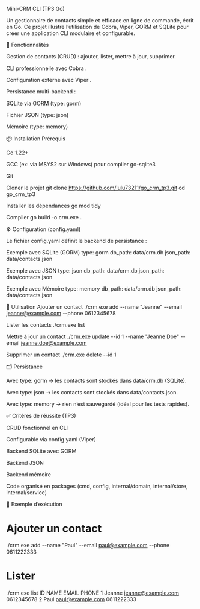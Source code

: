 Mini-CRM CLI (TP3 Go)

Un gestionnaire de contacts simple et efficace en ligne de commande, écrit en Go.
Ce projet illustre l’utilisation de Cobra, Viper, GORM et SQLite pour créer une application CLI modulaire et configurable.

🚀 Fonctionnalités

Gestion de contacts (CRUD) : ajouter, lister, mettre à jour, supprimer.

CLI professionnelle avec Cobra
.

Configuration externe avec Viper
.

Persistance multi-backend :

SQLite via GORM (type: gorm)

Fichier JSON (type: json)

Mémoire (type: memory)

📦 Installation
Prérequis

Go 1.22+

GCC (ex: via MSYS2 sur Windows) pour compiler go-sqlite3

Git

Cloner le projet
git clone https://github.com/lulu73211/go_crm_tp3.git
cd go_crm_tp3

Installer les dépendances
go mod tidy

Compiler
go build -o crm.exe .

⚙️ Configuration (config.yaml)

Le fichier config.yaml définit le backend de persistance :

Exemple avec SQLite (GORM)
type: gorm
db_path: data/crm.db
json_path: data/contacts.json

Exemple avec JSON
type: json
db_path: data/crm.db
json_path: data/contacts.json

Exemple avec Mémoire
type: memory
db_path: data/crm.db
json_path: data/contacts.json

📖 Utilisation
Ajouter un contact
./crm.exe add --name "Jeanne" --email jeanne@example.com --phone 0612345678

Lister les contacts
./crm.exe list

Mettre à jour un contact
./crm.exe update --id 1 --name "Jeanne Doe" --email jeanne.doe@example.com

Supprimer un contact
./crm.exe delete --id 1

🗂️ Persistance

Avec type: gorm → les contacts sont stockés dans data/crm.db (SQLite).

Avec type: json → les contacts sont stockés dans data/contacts.json.

Avec type: memory → rien n’est sauvegardé (idéal pour les tests rapides).

✅ Critères de réussite (TP3)

 CRUD fonctionnel en CLI

 Configurable via config.yaml (Viper)

 Backend SQLite avec GORM

 Backend JSON

 Backend mémoire

 Code organisé en packages (cmd, config, internal/domain, internal/store, internal/service)

📌 Exemple d’exécution
# Ajouter un contact
./crm.exe add --name "Paul" --email paul@example.com --phone 0611222333

# Lister
./crm.exe list
ID   NAME    EMAIL              PHONE
1    Jeanne  jeanne@example.com 0612345678
2    Paul    paul@example.com   0611222333